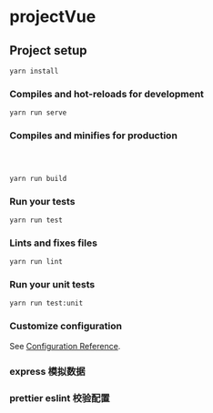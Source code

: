 # projectVue

## Project setup

```
yarn install
```

### Compiles and hot-reloads for development

```
yarn run serve
```

### Compiles and minifies for production

```



yarn run build
```

### Run your tests

```
yarn run test
```

### Lints and fixes files

```
yarn run lint
```

### Run your unit tests

```
yarn run test:unit
```

### Customize configuration

See [Configuration Reference](https://cli.vuejs.org/config/).

### express 模拟数据

### prettier eslint 校验配置
